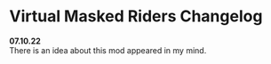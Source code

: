 # Virtual Masked Riders Changelog
**07.10.22**  
There is an idea about this mod appeared in my mind.
